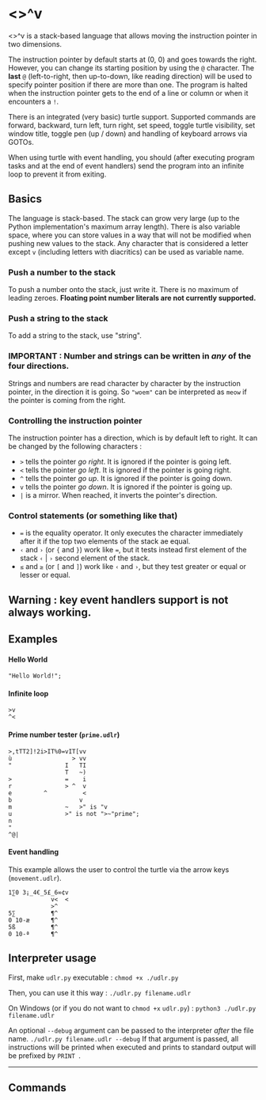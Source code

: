 # <>^v
<>^v is a stack-based language that allows moving the instruction pointer in two dimensions.

The instruction pointer by default starts at (0, 0) and goes towards the right. However, you can change its starting position by using the `@` character. The **last** `@` (left-to-right, then up-to-down, like reading direction) will be used to specify pointer position if there are more than one. The program is halted when the instruction pointer gets to the end of a line or column or when it encounters a `!`.

There is an integrated (very basic) turtle support. Supported commands are forward, backward, turn left, turn right, set speed, toggle turtle visibility, set window title, toggle pen (up / down) and handling of keyboard arrows via GOTOs.

When using turtle with event handling, you should (after executing program tasks and at the end of event handlers) send the program into an infinite loop to prevent it from exiting.

## Basics

The language is stack-based. The stack can grow very large (up to the Python implementation's maximum array length). There is also variable space, where you can store values in a way that will not be modified when pushing new values to the stack. Any character that is considered a letter except `v` (including letters with diacritics) can be used as variable name.

### Push a number to the stack

To push a number onto the stack, just write it. There is no maximum of leading zeroes. **Floating point number literals are not currently supported.**

### Push a string to the stack

To add a string to the stack, use "string".

### IMPORTANT : Number and strings can be written in *any* of the four directions.
Strings and numbers are read character by character by the instruction pointer, in the direction it is going. So `"woem"` can be interpreted as `meow` if the pointer is coming from the right.

### Controlling the instruction pointer

The instruction pointer has a direction, which is by default left to right. It can be changed by the following characters :
* `>` tells the pointer *go right*. It is ignored if the pointer is going left.
* `<` tells the pointer *go left*. It is ignored if the pointer is going right.
* `^` tells the pointer *go up*. It is ignored if the pointer is going down.
* `v` tells the pointer *go down*. It is ignored if the pointer is going up.
* `|` is a mirror. When reached, it inverts the pointer's direction.

### Control statements (or something like that)
* `=` is the equality operator. It only executes the character immediately after it if the top two elements of the stack ae equal.
* `‹` and `›` (or `{` and `}`) work like `=`, but it tests instead first element of the stack `‹` | `›` second element of the stack.
* `≤` and `≥` (or `[` and `]`) work like `‹` and `›`, but they test greater or equal or lesser or equal.
## Warning : key event handlers support is not always working.

## Examples

#### Hello World
```
"Hello World!";
```

#### Infinite loop
```
>v
^<
```

#### Prime number tester (`prime.udlr`)

```
>,tTT2]!2i>IT%0=vIT[vv
ù                 > vv
"               I   TI
                T   ~)
>               =    i
r               > ^  v
e         ^          <
b                   v
m               ~   >" is "v
u               >" is not ">~"prime";
n
"
^@|
```

#### Event handling

This example allows the user to control the turtle via the arrow keys (`movement.udlr`).

```
1∑0 3¡_4€_5£_6∞¢v
            v<  <
            >^
5∑          ¶^
0 10-æ      ¶^
5ß          ¶^
0 10-ª      ¶^
```

## Interpreter usage

First, make `udlr.py` executable :
`chmod +x ./udlr.py`

Then, you can use it this way :
`./udlr.py filename.udlr`

On Windows (or if you do not want to `chmod +x` `udlr.py`) :
`python3 ./udlr.py filename.udlr`

An optional `--debug` argument can be passed to the interpreter *after* the file name.
`./udlr.py filename.udlr --debug`
If that argument is passed, all instructions will be printed when executed and prints to standard output will be prefixed by `PRINT `.

---
## Commands
